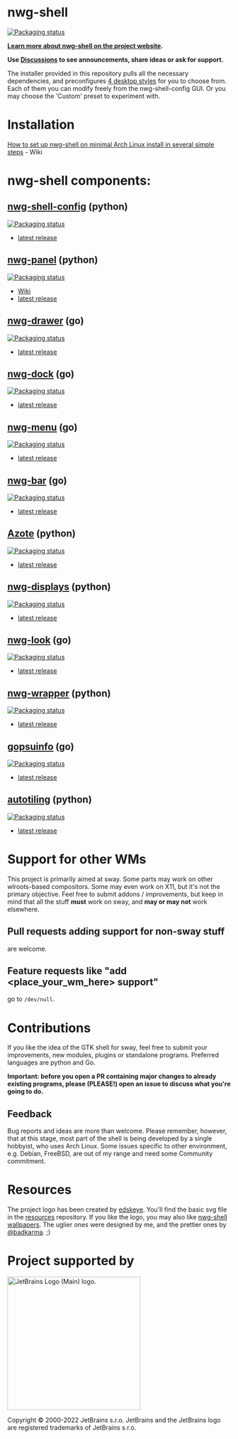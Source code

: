 # nwg-shell

[![Packaging status](https://repology.org/badge/vertical-allrepos/nwg-shell.svg)](https://repology.org/project/nwg-shell/versions)

**[Learn more about nwg-shell on the project website](https://nwg-piotr.github.io/nwg-shell).**

**Use [Discussions](https://github.com/nwg-piotr/nwg-shell/discussions) to see announcements, share ideas or ask for support.**

The installer provided in this repository pulls all the necessary dependencies, and preconfigures [4 desktop
styles](https://github.com/nwg-piotr/nwg-shell-config/blob/master/README.md#desktop-styles) for you to choose from. Each of them you can modify freely from the nwg-shell-config GUI. Or you may choose the 'Custom' preset to experiment with.

# Installation

[How to set up nwg-shell on minimal Arch Linux install in several simple steps](https://github.com/nwg-piotr/nwg-shell/wiki) - Wiki

# nwg-shell components:

## [nwg-shell-config](https://github.com/nwg-piotr/nwg-shell-config) (python)

[![Packaging status](https://repology.org/badge/vertical-allrepos/nwg-shell-config.svg)](https://repology.org/project/nwg-shell-config/versions)

- [latest release](https://github.com/nwg-piotr/nwg-shell/releases/latest)

## [nwg-panel](https://github.com/nwg-piotr/nwg-panel) (python)

[![Packaging status](https://repology.org/badge/vertical-allrepos/nwg-panel.svg)](https://repology.org/project/nwg-panel/versions)

- [Wiki](https://github.com/nwg-piotr/nwg-panel/wiki)
- [latest release](https://github.com/nwg-piotr/nwg-panel/releases/latest)

## [nwg-drawer](https://github.com/nwg-piotr/nwg-drawer) (go)

[![Packaging status](https://repology.org/badge/vertical-allrepos/nwg-drawer.svg)](https://repology.org/project/nwg-drawer/versions)

- [latest release](https://github.com/nwg-piotr/nwg-drawer/releases/latest)

## [nwg-dock](https://github.com/nwg-piotr/nwg-dock) (go)

[![Packaging status](https://repology.org/badge/vertical-allrepos/nwg-dock.svg)](https://repology.org/project/nwg-dock/versions)

- [latest release](https://github.com/nwg-piotr/nwg-dock/releases/latest)

## [nwg-menu](https://github.com/nwg-piotr/nwg-menu) (go)

[![Packaging status](https://repology.org/badge/vertical-allrepos/nwg-menu.svg)](https://repology.org/project/nwg-menu/versions)

- [latest release](https://github.com/nwg-piotr/nwg-menu/releases/latest)

## [nwg-bar](https://github.com/nwg-piotr/nwg-bar) (go)

[![Packaging status](https://repology.org/badge/vertical-allrepos/nwg-bar.svg)](https://repology.org/project/nwg-bar/versions)

- [latest release](https://github.com/nwg-piotr/nwg-bar/releases/latest)

## [Azote](https://github.com/nwg-piotr/azote) (python)

[![Packaging status](https://repology.org/badge/vertical-allrepos/azote.svg)](https://repology.org/project/azote/versions)

- [latest release](https://github.com/nwg-piotr/azote/releases/latest)

## [nwg-displays](https://github.com/nwg-piotr/nwg-displays) (python)

[![Packaging status](https://repology.org/badge/vertical-allrepos/nwg-displays.svg)](https://repology.org/project/nwg-displays/versions)

- [latest release](https://github.com/nwg-piotr/nwg-displays/releases/latest)

## [nwg-look](https://github.com/nwg-piotr/nwg-look) (go)

[![Packaging status](https://repology.org/badge/vertical-allrepos/nwg-look.svg)](https://repology.org/project/nwg-look/versions)

- [latest release](https://github.com/nwg-piotr/nwg-look/releases/latest)

## [nwg-wrapper](https://github.com/nwg-piotr/nwg-wrapper) (python)

[![Packaging status](https://repology.org/badge/vertical-allrepos/nwg-wrapper.svg)](https://repology.org/project/nwg-wrapper/versions)

- [latest release](https://github.com/nwg-piotr/nwg-wrapper/releases/latest)

## [gopsuinfo](https://github.com/nwg-piotr/gopsuinfo) (go)

[![Packaging status](https://repology.org/badge/vertical-allrepos/gopsuinfo.svg)](https://repology.org/project/gopsuinfo/versions)

- [latest release](https://github.com/nwg-piotr/gopsuinfo/releases/latest)

## [autotiling](https://github.com/nwg-piotr/autotiling) (python)

[![Packaging status](https://repology.org/badge/vertical-allrepos/autotiling.svg)](https://repology.org/project/autotiling/versions)

- [latest release](https://github.com/nwg-piotr/autotiling/releases/latest)

# Support for other WMs

This project is primarily aimed at sway. Some parts may work on other wlroots-based compositors. Some may even work on X11, but it's not the primary objective. Feel free to submit addons / improvements, but keep in mind that all the stuff **must** work on sway, and **may or may not** work elsewhere.

## Pull requests adding support for non-sway stuff 

are welcome.

## Feature requests like "add <place_your_wm_here> support"

go to `/dev/null`.

# Contributions

If you like the idea of the GTK shell for sway, feel free to submit your improvements, new modules, plugins or standalone programs. Preferred languages are python and Go.

**Important: before you open a PR containing major changes to already existing programs, please (PLEASE!) open an issue to discuss what you're going to do.**

## Feedback

Bug reports and ideas are more than welcome. Please remember, however, that at this stage, most part of the shell is being developed by a single hobbyist, 
who uses Arch Linux. Some issues specific to other environment, e.g. Debian, FreeBSD, are out of my range and need some Community commitment.

# Resources

The project logo has been created by [edskeye](https://github.com/edskeye). You'll find the basic svg file in the
[resources](https://github.com/nwg-piotr/nwg-shell-resources/tree/master/resources) repository. If you like the logo,
you may also like [nwg-shell wallpapers](https://github.com/nwg-piotr/nwg-shell-resources/tree/master/wallpapers).
The uglier ones were designed by me, and the prettier ones by [@badkarma](https://forum.archlabslinux.com/u/badkarma/summary). ;)

# Project supported by

<a href="https://jb.gg/OpenSourceSupport"><img width="300" src="https://resources.jetbrains.com/storage/products/company/brand/logos/jb_beam.png" alt="JetBrains Logo (Main) logo."></a>

Copyright © 2000-2022 JetBrains s.r.o. JetBrains and the JetBrains logo are registered trademarks of JetBrains s.r.o.

